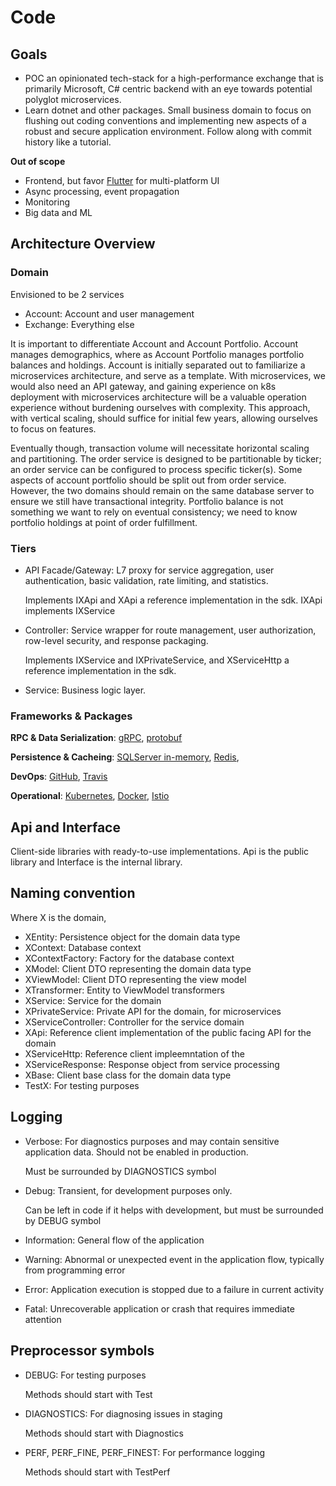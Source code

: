 # Code

## Goals

- POC an opinionated tech-stack for a high-performance exchange that is primarily Microsoft, C# centric backend with an eye towards potential polyglot microservices.
- Learn dotnet and other packages. Small business domain to focus on flushing out coding conventions and implementing new aspects of a robust and secure application environment. Follow along with commit history like a tutorial.

**Out of scope**
- Frontend, but favor [Flutter](https://flutter.dev/) for multi-platform UI
- Async processing, event propagation
- Monitoring
- Big data and ML

## Architecture Overview

### Domain

Envisioned to be 2 services
- Account: Account and user management
- Exchange: Everything else

It is important to differentiate Account and Account Portfolio. Account manages demographics, where as Account Portfolio manages portfolio balances and holdings. Account is initially separated out to familiarize a microservices architecture, and serve as a template. With microservices, we would also need an API gateway, and gaining experience on k8s deployment with microservices architecture will be a valuable operation experience without burdening ourselves with complexity. This approach, with vertical scaling, should suffice for initial few years, allowing ourselves to focus on features.

Eventually though, transaction volume will necessitate horizontal scaling and partitioning. The order service is designed to be partitionable by ticker; an order service can be configured to process specific ticker(s). Some aspects of account portfolio should be split out from order service. However, the two domains should remain on the same database server to ensure we still have transactional integrity. Portfolio balance is not something we want to rely on eventual consistency; we need to know portfolio holdings at point of order fulfillment.

### Tiers

- API Facade/Gateway: L7 proxy for service aggregation, user authentication, basic validation, rate limiting, and statistics.

    Implements IXApi and XApi a reference implementation in the sdk. IXApi implements IXService

- Controller: Service wrapper for route management, user authorization, row-level security, and response packaging.

    Implements IXService and IXPrivateService, and XServiceHttp a reference implementation in the sdk.

- Service: Business logic layer.

### Frameworks & Packages

**RPC & Data Serialization**: [gRPC](https://grpc.io/), [protobuf](https://developers.google.com/protocol-buffers)

**Persistence & Cacheing**: [SQLServer in-memory](https://docs.microsoft.com/en-us/sql/relational-databases/in-memory-database), [Redis](https://redis.io/), 

**DevOps**: [GitHub](https://github.com/), [Travis](https://travis-ci.org/)

**Operational**: [Kubernetes](https://kubernetes.io/), [Docker](https://www.docker.com/), [Istio](https://istio.io/)







## Api and Interface
Client-side libraries with ready-to-use implementations. Api is the public library and Interface is the internal library.

## Naming convention
Where X is the domain,

- XEntity: Persistence object for the domain data type
- XContext: Database context
- XContextFactory: Factory for the database context
- XModel: Client DTO representing the domain data type
- XViewModel: Client DTO representing the view model
- XTransformer: Entity to ViewModel transformers
- XService: Service for the domain
- XPrivateService: Private API for the domain, for microservices
- XServiceController: Controller for the service domain
- XApi: Reference client implementation of the public facing API for the domain
- XServiceHttp: Reference client impleemntation of the 
- XServiceResponse: Response object from service processing
- XBase: Client base class for the domain data type
- TestX: For testing purposes

## Logging

- Verbose: For diagnostics purposes and may contain sensitive application data. Should not be enabled in production.

  Must be surrounded by DIAGNOSTICS symbol

- Debug: Transient, for development purposes only.

  Can be left in code if it helps with development, but must be surrounded by DEBUG symbol

- Information: General flow of the application
- Warning: Abnormal or unexpected event in the application flow, typically from programming error
- Error: Application execution is stopped due to a failure in current activity
- Fatal: Unrecoverable application or crash that requires immediate attention

## Preprocessor symbols
- DEBUG: For testing purposes

  Methods should start with Test
  
- DIAGNOSTICS: For diagnosing issues in staging

  Methods should start with Diagnostics

- PERF, PERF_FINE, PERF_FINEST: For performance logging

  Methods should start with TestPerf

